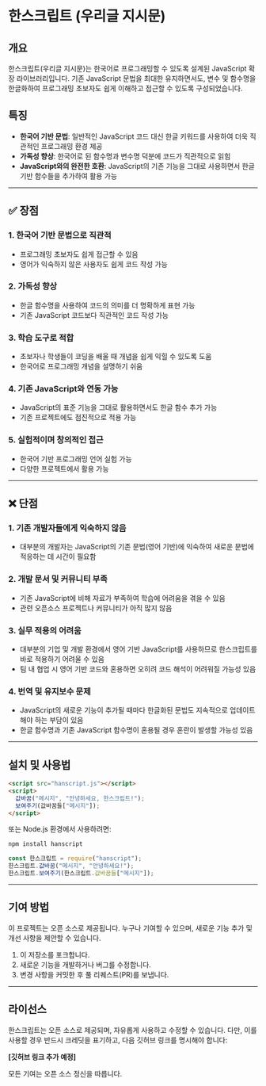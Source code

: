 # 한스크립트 (우리글 지시문)

## 개요

한스크립트(우리글 지시문)는 한국어로 프로그래밍할 수 있도록 설계된 JavaScript 확장 라이브러리입니다. 기존 JavaScript 문법을 최대한 유지하면서도, 변수 및 함수명을 한글화하여 프로그래밍 초보자도 쉽게 이해하고 접근할 수 있도록 구성되었습니다.

## 특징

- **한국어 기반 문법**: 일반적인 JavaScript 코드 대신 한글 키워드를 사용하여 더욱 직관적인 프로그래밍 환경 제공
- **가독성 향상**: 한국어로 된 함수명과 변수명 덕분에 코드가 직관적으로 읽힘
- **JavaScript와의 완전한 호환**: JavaScript의 기존 기능을 그대로 사용하면서 한글 기반 함수들을 추가하여 활용 가능

---

## ✅ 장점

### 1. **한국어 기반 문법으로 직관적**

- 프로그래밍 초보자도 쉽게 접근할 수 있음
- 영어가 익숙하지 않은 사용자도 쉽게 코드 작성 가능

### 2. **가독성 향상**

- 한글 함수명을 사용하여 코드의 의미를 더 명확하게 표현 가능
- 기존 JavaScript 코드보다 직관적인 코드 작성 가능

### 3. **학습 도구로 적합**

- 초보자나 학생들이 코딩을 배울 때 개념을 쉽게 익힐 수 있도록 도움
- 한국어로 프로그래밍 개념을 설명하기 쉬움

### 4. **기존 JavaScript와 연동 가능**

- JavaScript의 표준 기능을 그대로 활용하면서도 한글 함수 추가 가능
- 기존 프로젝트에도 점진적으로 적용 가능

### 5. **실험적이며 창의적인 접근**

- 한국어 기반 프로그래밍 언어 실험 가능
- 다양한 프로젝트에서 활용 가능

---

## ❌ 단점

### 1. **기존 개발자들에게 익숙하지 않음**

- 대부분의 개발자는 JavaScript의 기존 문법(영어 기반)에 익숙하여 새로운 문법에 적응하는 데 시간이 필요함

### 2. **개발 문서 및 커뮤니티 부족**

- 기존 JavaScript에 비해 자료가 부족하여 학습에 어려움을 겪을 수 있음
- 관련 오픈소스 프로젝트나 커뮤니티가 아직 많지 않음

### 3. **실무 적용의 어려움**

- 대부분의 기업 및 개발 환경에서 영어 기반 JavaScript를 사용하므로 한스크립트를 바로 적용하기 어려울 수 있음
- 팀 내 협업 시 영어 기반 코드와 혼용하면 오히려 코드 해석이 어려워질 가능성 있음

### 4. **번역 및 유지보수 문제**

- JavaScript의 새로운 기능이 추가될 때마다 한글화된 문법도 지속적으로 업데이트해야 하는 부담이 있음
- 한글 함수명과 기존 JavaScript 함수명이 혼용될 경우 혼란이 발생할 가능성 있음

---

## 설치 및 사용법

```html
<script src="hanscript.js"></script>
<script>
  값바꿈("메시지", "안녕하세요, 한스크립트!");
  보여주기(값바꿈들["메시지"]);
</script>
```

또는 Node.js 환경에서 사용하려면:

```sh
npm install hanscript
```

```js
const 한스크립트 = require("hanscript");
한스크립트.값바꿈("메시지", "안녕하세요!");
한스크립트.보여주기(한스크립트.값바꿈들["메시지"]);
```

---

## 기여 방법

이 프로젝트는 오픈 소스로 제공됩니다. 누구나 기여할 수 있으며, 새로운 기능 추가 및 개선 사항을 제안할 수 있습니다.

1. 이 저장소를 포크합니다.
2. 새로운 기능을 개발하거나 버그를 수정합니다.
3. 변경 사항을 커밋한 후 풀 리퀘스트(PR)를 보냅니다.

---

## 라이선스

한스크립트는 오픈 소스로 제공되며, 자유롭게 사용하고 수정할 수 있습니다. 다만, 이를 사용할 경우 반드시 크레딧을 표기하고, 다음 깃허브 링크를 명시해야 합니다:

**[깃허브 링크 추가 예정]**

모든 기여는 오픈 소스 정신을 따릅니다.

